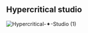 ## Hypercritical studio
![Hypercritical-✦-Studio (1)](https://github.com/vickkie/Hypercritical/assets/43224578/ec03f4af-18c2-41a3-b88c-c903e0ad28df)
